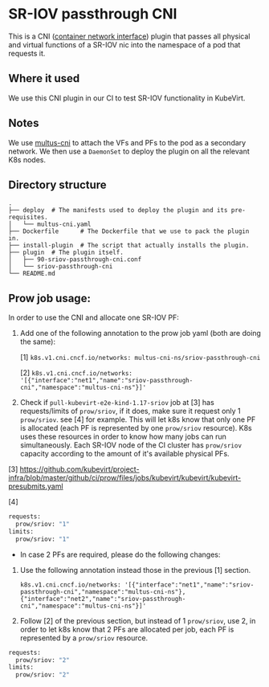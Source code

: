 # SR-IOV passthrough CNI

This is a CNI ([container network interface](https://github.com/containernetworking/cni))
plugin that passes all physical and virtual functions of a SR-IOV nic into the
namespace of a pod that requests it.

## Where it used

We use this CNI plugin in our CI to test SR-IOV functionality in KubeVirt.

## Notes

We use [multus-cni](https://github.com/intel/multus-cni) to attach the VFs and
PFs to the pod as a secondary network. We then use a `DaemonSet` to deploy the
plugin on all the relevant K8s nodes.

## Directory structure

```
.
├── deploy  # The manifests used to deploy the plugin and its pre-requisites.
│   └── multus-cni.yaml
├── Dockerfile      # The Dockerfile that we use to pack the plugin in.
├── install-plugin  # The script that actually installs the plugin.
├── plugin  # The plugin itself.
│   ├── 90-sriov-passthrough-cni.conf
│   └── sriov-passthrough-cni
└── README.md
```

## Prow job usage:

In order to use the CNI and allocate one SR-IOV PF:
1. Add one of the following annotation to the prow job yaml (both are doing the same):

    [1] `k8s.v1.cni.cncf.io/networks: multus-cni-ns/sriov-passthrough-cni`

    [2] `k8s.v1.cni.cncf.io/networks: '[{"interface":"net1","name":"sriov-passthrough-cni","namespace":"multus-cni-ns"}]'`

2. Check if `pull-kubevirt-e2e-kind-1.17-sriov` job at [3] has requests/limits of `prow/sriov`, if it does, make sure it request only 1 `prow/sriov`. see [4] for example.
This will let k8s know that only one PF is allocated (each PF is represented by one `prow/sriov` resource).
K8s uses these resources in order to know how many jobs can run simultaneously.
Each SR-IOV node of the CI cluster has `prow/sriov` capacity according to the amount of it's available physical PFs.

[3] https://github.com/kubevirt/project-infra/blob/master/github/ci/prow/files/jobs/kubevirt/kubevirt/kubevirt-presubmits.yaml

[4] 
```bash
requests:
  prow/sriov: "1"
limits:
  prow/sriov: "1"
```

* In case 2 PFs are required, please do the following changes:

1. Use the following annotation instead those in the previous [1] section.

    `k8s.v1.cni.cncf.io/networks: '[{"interface":"net1","name":"sriov-passthrough-cni","namespace":"multus-cni-ns"}, {"interface":"net2","name":"sriov-passthrough-cni","namespace":"multus-cni-ns"}]'`

2. Follow [2] of the previous section, but instead of 1 `prow/sriov`, use 2, in order to let k8s know that 2 PFs are
allocated per job, each PF is represented by a `prow/sriov` resource.

```bash
requests:
  prow/sriov: "2"
limits:
  prow/sriov: "2"
```
